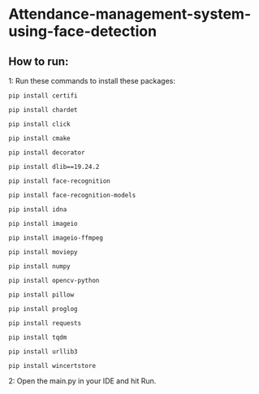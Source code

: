 # Attendance-management-system-using-face-detection

## How to run:
1: Run these commands to install these packages:

`pip install certifi`

`pip install chardet`

`pip install click`

`pip install cmake`

`pip install decorator`

`pip install dlib==19.24.2`

`pip install face-recognition`

`pip install face-recognition-models`

`pip install idna`

`pip install imageio`

`pip install imageio-ffmpeg`

`pip install moviepy`

`pip install numpy`

`pip install opencv-python`

`pip install pillow`

`pip install proglog`

`pip install requests`

`pip install tqdm`

`pip install urllib3`

`pip install wincertstore`


2: Open the main.py in your IDE and hit Run.
